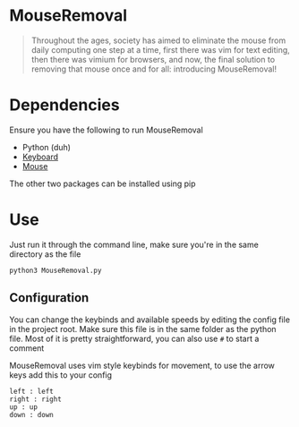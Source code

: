 # MouseRemoval

> Throughout the ages, society has aimed to eliminate the mouse from daily computing one step at a time, first there was vim for text editing, then there was vimium for browsers, and now, the final solution to removing that mouse once and for all: introducing MouseRemoval!

# Dependencies
Ensure you have the following to run MouseRemoval
- Python (duh)
- [Keyboard](https://pypi.org/project/keyboard/)
- [Mouse](https://pypi.org/project/mouse/)

The other two packages can be installed using pip

# Use
Just run it through the command line, make sure you're in the same directory as the file
```
python3 MouseRemoval.py
```

## Configuration
You can change the keybinds and available speeds by editing the config file in the project root. Make sure this file is in the same folder as the python file.
Most of it is pretty straightforward, you can also use `#` to start a comment

MouseRemoval uses vim style keybinds for movement, to use the arrow keys add this to your config
```
left : left
right : right
up : up
down : down 
```
